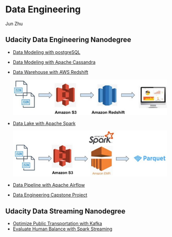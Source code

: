 # Data Engineering

Jun Zhu

## Udacity Data Engineering Nanodegree

- [Data Modeling with postgreSQL](./data_modeling_with_postgres)
- [Data Modeling with Apache Cassandra](./data_modeling_with_apache_cassandra)
- [Data Warehouse with AWS Redshift](./data_warehouse_with_redshift)
  
  ![](./data_warehouse_with_redshift/architecture.jpg)

- [Data Lake with Apache Spark](./data_lake_with_spark)
  
  ![](./data_lake_with_spark/architecture.jpg)

- [Data Pipeline with Apache Airflow](./data_pipeline_with_airflow)
- [Data Engineering Capstone Project](./data_engineering_capstone_project)

## Udacity Data Streaming Nanodegree

- [Optimize Public Transportation with Kafka](./optimize_public_transportation_with_kafka)
- [Evaluate Human Balance with Spark Streaming](./evaluate_human_balance_with_spark_streaming)
